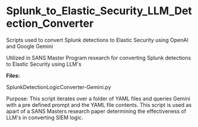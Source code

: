 # Splunk_to_Elastic_Security_LLM_Detection_Converter
Scripts used to convert Splunk detections to Elastic Security using OpenAI and Google Gemini

Utilized in SANS Master Program research for converting Splunk detections to Elastic Security using LLM's

**Files:**

SplunkDetectionLogicConverter-Gemini.py 

Purpose: This script iterates over a folder of YAML files and queries Gemini with a pre defined prompt and the YAML file contents. This script
is used as apart of a SANS Masters research paper determining the effectiveness of LLM's in converting SIEM logic. 
